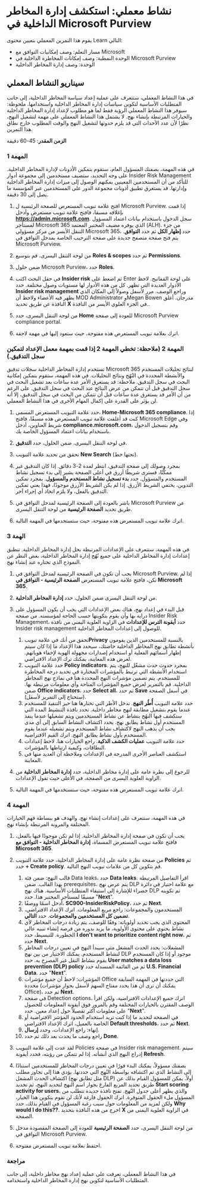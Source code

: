 <!---
---
تمرين عملي: العنوان: "استكشاف إدارة المخاطر الداخلية في Microsoft Purview" مسار التعلم/الوحدة النمطية/الوحدة: "مسار التعلم: وصف قدرات توافق Microsoft؛ الوحدة النمطية 4: وصف قدرات المخاطر الداخلية في Microsoft Purview؛ الوحدة 2: وصف إدارة المخاطر الداخلية'
---
--->

# نشاط معملي: استكشف إدارة المخاطر الداخلية في Microsoft Purview

يقوم هذا التمرين المعملي بتعيين محتوى Learn التالي:

- مسار التعلم: وصف إمكانيات التوافق مع Microsoft
- الوحدة النمطية: وصف إمكانات المخاطرة الداخلية في Microsoft Purview
- الوحدة: وصف إدارة المخاطر الداخلية

## سيناريو النشاط المعملي

في هذا النشاط المعملي، ستتعرف على عملية إعداد سياسة المخاطر الداخلية، إلى جانب المتطلبات الأساسية لتكوين سياسات إدارة المخاطر الداخلية واستخدامها.  ملحوظة: سيوفر هذا النشاط المعملي الرؤية فقط لما هو مطلوب لإعداد إدارة المخاطر الداخلية والخيارات المرتبطة بإنشاء نهج.  لا يشتمل هذا النشاط المعملي على مهمة لتشغيل النهج، نظرًا لأن عدد الأحداث التي قد يلزم حدوثها لتشغيل النهج والوقت المطلوب خارج نطاق هذا التمرين.

**الزمن المقدر**: 45-60 دقيقة

### المهمة 1

في هذه المهمة، بصفتك المسؤول العام، ستقوم بتمكين الأذونات لإدارة المخاطر الداخلية.  على وجه التحديد، ستضيف مستخدمين إلى مجموعة أدوار Insider Risk Management للتأكد من أن المستخدمين المعينين يمكنهم الوصول إلى ميزات إدارة المخاطر الداخلية وإدارتها.  قد يستغرق تطبيق أذونات مجموعة الدور على المستخدمين عبر المؤسسة ما يصل إلى 30 دقيقة.

1. افتح علامة تبويب المستعرض للصفحة الرئيسية ل Microsoft Purview.  إذا قمت بإغلاقه مسبقا، فافتح علامة تبويب مستعرض وأدخل **https://admin.microsoft.com**. سجل الدخول باستخدام بيانات اعتماد المسؤول لمستأجر Microsoft 365 الذي يوفره مضيف المختبر المعتمد (ALH). من جزء التنقل الأيسر من مركز مسؤولي Microsoft 365، حدد **إظهار الكل** ثم حدد **التوافق**.  يتم فتح صفحة متصفح جديدة على صفحة الترحيب الخاصة بمدخل التوافق في Microsoft Purview.  

1. من لوحة التنقل اليسرى، قم بتوسيع **Roles & scopes** ثم حدد **Permissions**.

1. ضمن حلول Microsoft Purview، حدد **Roles**.

1. في حقل البحث اكتب **Insider risk** ثم اضغط على Enter على لوحة المفاتيح.  لاحظ الأدوار العديدة التي تظهر.  كل من هذه الأدوار لها مستويات وصول مختلفة.  حدد **Insider risk management** وراجع الوصف.  مرر لأسفل وصولاً إلى المكان الذي يظهر فيه الأعضاء ولاحظ أن MOD Administrator وMegan Bowen مدرجان. أغلق النافذة عن طريق تحديد **X** في الجزء العلوي الأيسر من النافذة..

1. من لوحة التنقل اليسرى، حدد **Home** للعودة إلى صفحة Microsoft Purview compliance portal.

1. اترك بعلامة تبويب المستعرض هذه مفتوحة، حيث ستعود إليها في مهمة لاحقة.

### المهمة 2 (ملاحظة: تخطي المهمة 2 إذا قمت بمهمة معمل الإعداد لتمكين سجل التدقيق.)

تستخدم إدارة المخاطر الداخلية سجلات تدقيق Microsoft 365 لنتائج تحليلات المستخدم والأنشطة المحددة في النُهُج ونتائج التحليلات. في هذه المهمة، ستقوم بتمكين إمكانية البحث في سجل التدقيق. ملاحظة:  قد يستغرق الأمر عدة ساعات بعد تشغيل البحث في سجل التدقيق قبل أن تتمكن من عرض النتائج عند البحث في سجل التدقيق.  على الرغم من أن الأمر قد يستغرق عدة ساعات قبل أن تتمكن من البحث في سجل التدقيق، إلا أنه لن يؤثر على القدرة على إكمال المهام الأخرى في هذا النشاط المعملي.

1. حدد علامة التبويب المستعرض المسمى، **Home-Microsoft 365 compliance**.  إذا كنت قد أغلقت علامة تبويب المستعرض هذه مسبقًا، فافتح Microsoft Edge وفي شريط العناوين، أدخل **compliance.microsoft.com**، وقم بتسجيل الدخول باستخدام بيانات اعتماد المسؤول الخاصة بك.

1. في لوحة التنقل اليسرى، ضمن الحلول، حدد **التدقيق**.

1. تحقق من تحديد علامة التبويب **New Search** (تحتها خط).

1. بمجرد وصولك إلى صفحة التدقيق، انتظر لمدة 2-3 دقائق.  إذا كان التدقيق غير ممكَّنًا، فسترى شريطًا أزرق في أعلى الصفحة يشير إلى بدء تسجيل نشاط المستخدم والمسؤول.  حدد **بدء تسجيل نشاط المستخدم والمسؤول**.  بمجرد تمكين التدوين، يختفي الشريط الأزرق.  إذا لم يكن الشريط الأزرق موجودًا، فهذا يعني تمكين التدقيق بالفعل، ولا يلزم اتخاذ أي إجراء آخر.

1. باشر بالعودة إلى الصفحة الرئيسية لمدخل التوافق في Microsoft Purview عن طريق تحديد **الصفحة الرئيسية** من لوحة التنقل اليسرى.

1. اترك علامة تبويب المستعرض هذه مفتوحة، حيث ستستخدمها في المهمة التالية.

### الهمة 3

في هذه المهمة، ستتعرف على الإعدادات المرتبطة بحل إدارة المخاطر الداخلية.  تنطبق إعدادات إدارة المخاطر الداخلية على جميع نُهُج إدارة المخاطر الداخلية، بغض النظر عن النموذج الذي تختاره عند إنشاء نهج.

1. يجب أن تكون في الصفحة الرئيسية لمدخل التوافق في Microsoft Purview. إذا لم تكن، فافتح علامة تبويب المستعرض **الصفحة الرئيسية - التوافق في Microsoft 365**.

1. من لوحة التنقل اليسرى ضمن الحلول، حدد **إدارة المخاطر الداخلية**.

1. قبل البدء في إعداد نهج، هناك بعض الإعدادات التي يجب أن يكون المسؤول على دراية بها وأن يقوم بتكوينها حسب الحاجة لمؤسسته. من صفحة Insider Risk Management، حدد **أيقونة الترس للإعدادات** في الزاوية العلوية اليمنى من نافذة Insider risk management للوصول إلى إعدادات المخاطر الداخلية.  
    1. تحقق من أنك في علامة تبويب**Privacy** بالنسبة للمستخدمين الذين يقومون بأنشطة تطابق نهج المخاطر الداخلية خاصتك، سيحدد هذا الإعداد ما إذا كان سيتم إظهار أسمائهم الفعلية أو استخدام إصدارات مجهولة الهوية لإخفاء هوياتهم.  لغرض هذه المعاينة، يمكنك ترك الإعداد الافتراضي.
    1. حدد علامة التبويب **Policy indicators**. بمجرد حدوث حدث مشغّل للنهج، يتم استخدام الأنشطة التي ترتبط بالمؤشرات المختارة في تحديد درجة المخاطرة للمستخدم. يتم تضمين مؤشرات النهج المحددة هنا في نماذج نهج المخاطر الداخلية.  قم بالتمرير لعرض جميع المؤشرات المتاحة وأي معلومات مرتبطة بها. ضمن **Office indicators**، حدد **Select all**، ثم حدد **Save** في أسفل الصفحة (ستحتاج إلى التمرير لأسفل).
    1. حدد علامة التبويب **أُطُر النهج**. تدخل الأطر التي تختارها هنا حيز التنفيذ للمستخدم عندما يقوم بتشغيل مطابقة لنهج مخاطر داخلية.   تحدد نافذة التنشيط المدة التي ستكشف فيها النهُج بنشاط عن نشاط المستخدمين ويتم تشغيلها عندما ينفذ المستخدم أول نشاط يطابق نهج. يحدد اكتشاف النشاط السابق إلى أي مدى يجب أن يذهب النهج لاكتشاف نشاط المستخدم ويتم تشغيله عندما يقوم المستخدم بأول نشاط يطابق النهج.  اترك القيم الافتراضية.
    1. حدد علامة التبويب **عمليات الكشف الذكية**. راجع الخيارات هنا.  لاحظ إعدادات النطاقات، وكيفية ارتباطها بالمؤشرات.
    1. استكشف العناصر الأخرى المدرجة في الإعدادات وملاحظة أن العديد منها في المعاينة.

1. للرجوع إلى نظرة عامة على إدارة مخاطر الداخلية، حدد **إدارة المخاطر الداخلية** من الزاوية العلوية اليسرى من الصفحة، في الأعلى حيث تقول الإعدادات.

1. اترك علامة تبويب المستعرض هذه مفتوحة، حيث ستستخدمها في المهمة التالية.

### المهمة 4

في هذه المهمة، ستتعرف على إعدادات إنشاء نهج.  والهدف هو ببساطة فهم الخيارات المختلفة والمرونة المرتبطة بإنشاء نهج.

1. يجب أن تكون في صفحة إدارة المخاطر الداخلية.  إذا لم تكن موجودًا فيها بالفعل، فافتح علامة تبويب المستعرض المسماة، **إدارة المخاطر الداخلية - التوافق مع Microsoft 365**.

1. من صفحة نظرة عامة على إدارة المخاطر الداخلية، حدد علامة التبويب **Policies** ثم حدد **+ Create policy**.  قم بتكوين كل من علامات تبويب النهج التالية.

    1. قالب النهج: ضمن فئة Data leaks، حدد **Data leaks**.  اقرأ التفاصيل المرتبطة بهذا القالب. ضمن prerequisites، يتم عرض نهج DLP مع علامة اختيار في دائرة خضراء للإشارة إلى استيفاء المتطلبات الأساسية.  هناك نهج DLP تم تكوينه مسبقًا لمستأجر المختبر هذا. حدد "**Next**". 
    1. أدخل اسمًا ووصفًا، **SC900-InsiderRiskPolicy**، ثم حدد **Next**.
    1. المستخدمون والمجموعات:  راجع مربع المعلومات.  اترك الإعداد الافتراضي، **تضمين كل المستخدمين والمجموعات**.  حدد ⁧**⁩التالي⁧**⁩.
    1. المحتوى الذي يجب تحديد أولوياته: وفقًا للوصف، يتم زيادة درجات المخاطر لأي نشاط يحتوي على محتوى الأولوية، ما يزيد بدوره من فرصة إنشاء تنبيه عالي الخطورة. للتبسيط، حدد **I don't want to prioritize content right now**، ثم حدد **Next**.
    1. المشغلات: يحدد الحدث المشغل متى سيبدأ النهج في تعيين درجات المخاطر لنشاط المستخدم.  يمكنك الاختيار من بين نهج DLP موجود أو إذا كان المستخدم يقوم بنشاط النقل غير المصرح به. حدد **User matches a data loss prevention (DLP) policy** ثم من القائمة المنسدلة حدد **U.S. Financial Data**. حدد "**Next**".
    1. المؤشرات: لاحظ أن جميع مؤشرات Office التي حددتها في المهمة السابقة محددة (يمكنك أن ترى أن هذا يحدد مفتاح السهم لأسفل بجوار مؤشرات Office)، ثم حدد **Next**.
    1. في صفحة Detection options، اترك جميع الإعدادات الافتراضية، ولكن اقرأ الوصف المقترن بالخيارات المختلفة وقم بالمرور فوق أيقونة المعلومات للحصول على معلومات أكثر تفصيلاً حول إعداد معين.  حدد "**Next**".
    1. في الصفحة لتحديد ما إذا كنت تريد استخدام الحدود المؤشر الافتراضية أو الخاصة بالعميل، اترك الإعداد الافتراضي **Default thresholds**، ثم حدد **Next**.
    1. إنهاء: راجع الإعدادات، وحدد **إرسال**.
    1. راجع وصف ما يحدث بعد ذلك ثم حدد **Done**.

1. لقد عدت إلى علامة التبويب Policies في صفحة Insider risk management.  سيتم إدراج النهج الذي أنشأته.  إذا لم تتمكن من رؤيته، فحدد أيقونة **Refresh**.

1. بصفتك مسؤولاً، يمكنك البدء فورًا في تعيين درجات المخاطر للمستخدمين استنادًا إلى النشاط الذي تم اكتشافه بواسطة النُهج التي حددتها. يؤدي هذا إلى تجاوز مطلب اكتشاف الحدث المشغل (مثل تطابق نهج DLP) أولاً.  يمكن للمسؤول القيام بذلك عن طريق تحديد المربع الفارغ بجوار اسم النهج لتحديد النهج، ثم تحديد **Start scoring activity for users**، والذي يظهر أعلى جدول النُهج.  تفتح نافذة جديدة تتطلب من المسؤول ملء الحقول المتوفرة. اترك الحقول فارغة لأنك لن تقوم بتكوين هذا الخيار، ولكن لمزيد من المعلومات حول سبب رغبة المسؤول في القيام بذلك، حدد **Why would I do this??‎**.  اخرج من هذه النافذة بتحديد **X** في الزاوية العلوية اليمنى من الصفحة.

1. من لوحة التنقل اليسرى، حدد **الصفحة الرئيسية** للعودة إلى الصفحة المقصودة مدخل التوافق في Microsoft Purview.

1. احتفظ بعلامة تبويب المستعرض مفتوحة.

### مراجعة

في هذا النشاط المعملي، تعرفت على عملية إعداد نهج مخاطر داخلية، إلى جانب المتطلبات الأساسية لتكوين نهج إدارة المخاطر الداخلية واستخدامه.
